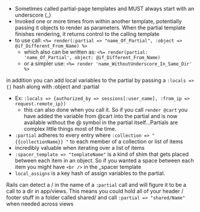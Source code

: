 * Sometimes called partial-page templates and MUST always start with an underscore (_)
* Invoked one or more times from within another template, potentially passing it objects to render as parameters. When the partial template finishes rendering, it returns control to the calling template
* to use call: `<%= render(:partial => "name_Of_Partial", :object => @if_Different_From_Name) %>`
  * which also can be written as: `<%= render(partial: 'name_Of_Partial', object: @if_Different_From_Name)`
  * or a simpler use: `<%= render 'name_WithoutUnderscore_In_Same_Dir' %>`

in addition you can add local variables to the partial by passing a `:locals => {}` hash along with :object and :partial

* Ex: `:locals => {authorized_by => sessions[:user_name], :from_ip => request.remote_ip})`
  * this can also done when you call it. So if you call `render @cart` you have added the variable from @cart into the partial and is now available without the @ symbol in the partial itself...Partials are complex little things most of the time.
* `:partial` adheres to every entry where `:collection => " {{collectionName}} "` to each member of a collection or list of items
* incredibly valuable when iterating over a list of items
* `:spacer_template => "templateName"` is a kind of shim that gets placed between each item in an object. So if you wanted a space between each item you might have `<br />` in the _spacer template
* `local_assigns` is a key hash of assign variables to the partial.

Rails can detect a / in the name of a `:partial` call and will figure it to be a call to a dir in app/views. This means you could hold all of your header / footer stuff in a folder called shared/ and call `:partial => "shared/Name"` when needed across views